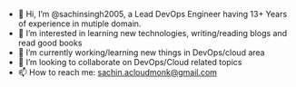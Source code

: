 - 👋 Hi, I’m @sachinsingh2005, a Lead DevOps Engineer having 13+ Years of experience in mutiple domain.
- 👀 I’m interested in learning new technologies, writing/reading blogs and read good books
- 🌱 I’m currently working/learning new things in DevOps/cloud area
- 💞️ I’m looking to collaborate on DevOps/Cloud related topics
- 📫 How to reach me: sachin.acloudmonk@gmail.com

<!---
sachinsingh2005/sachinsingh2005 is a ✨ special ✨ repository because its `README.md` (this file) appears on your GitHub profile.
You can click the Preview link to take a look at your changes.
--->
